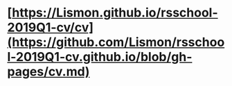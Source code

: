 #  [https://Lismon.github.io/rsschool-2019Q1-cv/cv](https://github.com/Lismon/rsschool-2019Q1-cv.github.io/blob/gh-pages/cv.md)
